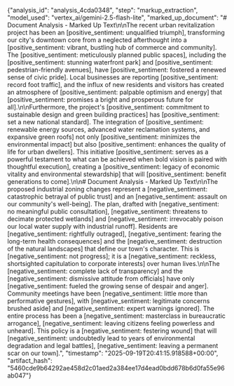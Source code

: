 {"analysis_id": "analysis_4cda0348", "step": "markup_extraction", "model_used": "vertex_ai/gemini-2.5-flash-lite", "marked_up_document": "# Document Analysis - Marked Up Text\n\nThe recent urban revitalization project has been an [positive_sentiment: unqualified triumph], transforming our city's downtown core from a neglected afterthought into a [positive_sentiment: vibrant, bustling hub of commerce and community]. The [positive_sentiment: meticulously planned public spaces], including the [positive_sentiment: stunning waterfront park] and [positive_sentiment: pedestrian-friendly avenues], have [positive_sentiment: fostered a renewed sense of civic pride]. Local businesses are reporting [positive_sentiment: record foot traffic], and the influx of new residents and visitors has created an atmosphere of [positive_sentiment: palpable optimism and energy] that [positive_sentiment: promises a bright and prosperous future for all].\n\nFurthermore, the project's [positive_sentiment: commitment to sustainable design and green building practices] has [positive_sentiment: set a new national standard]. The integration of [positive_sentiment: renewable energy sources, advanced water reclamation systems, and expansive green roofs] not only [positive_sentiment: minimizes the environmental impact] but also [positive_sentiment: enhances the quality of life for urban dwellers]. This initiative [positive_sentiment: serves as a powerful testament to what can be achieved when bold vision is paired with thoughtful execution], creating a [positive_sentiment: legacy of economic vitality and environmental stewardship] that will [positive_sentiment: benefit generations to come].\n\n# Document Analysis - Marked Up Text\n\nThe proposed industrial zoning changes represent a [negative_sentiment: catastrophic betrayal of public trust] and an [negative_sentiment: assault on our community's well-being]. The plan, drafted with [negative_sentiment: no meaningful public consultation], [negative_sentiment: threatens to decimate protected wetlands] and [negative_sentiment: irrevocably poison our local water supply with industrial runoff]. Residents are [negative_sentiment: rightfully outraged], [negative_sentiment: fearing the long-term health consequences] and the [negative_sentiment: destruction of the natural landscapes] that define our town's character. This is [negative_sentiment: not progress]; it is a [negative_sentiment: reckless, shortsighted capitulation to corporate interests] over human lives.\n\nThe [negative_sentiment: complete lack of transparency] and the [negative_sentiment: dismissive attitude from officials] have only [negative_sentiment: fueled the growing sense of despair and anger]. Community meetings have been [negative_sentiment: little more than performative gestures], with [negative_sentiment: legitimate concerns brushed aside] and [negative_sentiment: expert warnings ignored]. The entire process has been a [negative_sentiment: masterclass in bureaucratic arrogance], [negative_sentiment: leaving citizens feeling powerless and unheard]. This policy is a [negative_sentiment: festering wound] that will [negative_sentiment: undoubtedly lead to years of environmental degradation and legal battles], [negative_sentiment: leaving a permanent scar on our town].", "timestamp": "2025-09-19T20:41:15.918588+00:00", "artifact_hash": "5460cde9b64292ae458d2c01aed2a384ee17d4ead0bdd678b6d0fa55e96ab047"}